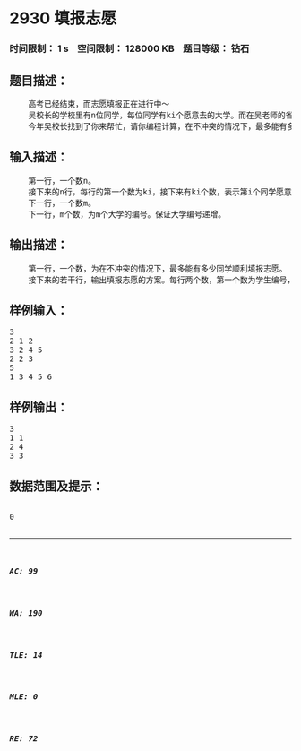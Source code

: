 # 2930 填报志愿   
### 时间限制： 1 s&nbsp;&nbsp;&nbsp;&nbsp;空间限制： 128000 KB&nbsp;&nbsp;&nbsp;&nbsp;题目等级： 钻石  
## 题目描述：  

<pre>
    高考已经结束，而志愿填报正在进行中～
    吴校长的学校里有n位同学，每位同学有ki个愿意去的大学。而在吴老师的省份中，有m所大学有招生名额。根据往年的经验，对于每所大学（编号为ci），学校中最多只会有一人考上。因此为了避免志愿冲突，每年吴校长都要安排老师对同学们的志愿进行调整。
    今年吴校长找到了你来帮忙，请你编程计算，在不冲突的情况下，最多能有多少同学顺利填报志愿，填报志愿的方案又是怎样的。
</pre>
  
  
## 输入描述：  

<pre>
    第一行，一个数n。
    接下来的n行，每行的第一个数为ki，接下来有ki个数，表示第i个同学愿意去的大学的编号。
    下一行，一个数m。 
    下一行，m个数，为m个大学的编号。保证大学编号递增。
</pre>
  
  
## 输出描述：  

<pre>
    第一行，一个数，为在不冲突的情况下，最多能有多少同学顺利填报志愿。
    接下来的若干行，输出填报志愿的方案。每行两个数，第一个数为学生编号，第二个数为大学编号，以空格隔开。若有多种可行方案，输出字典序最小的一种。
</pre>
  
  
## 样例输入：  

<pre>
3
2 1 2
3 2 4 5
2 2 3
5
1 3 4 5 6
</pre>
  
  
## 样例输出：  

<pre>
3
1 1
2 4
3 3
</pre>
  
  
## 数据范围及提示：  

<pre>

0<n<=1000,0<ki<=20,0<m<=2000,学生的编号为1~n，大学的编号为1~5000。同学愿意去的大学不一定招生。

</pre>
  
  
***  

##### AC: 99  
##### WA: 190  
##### TLE: 14  
##### MLE: 0  
##### RE: 72  
